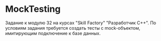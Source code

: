 # MockTesting
Задание к модулю 32 на курсах "Skill Factory" "Разработчик С++". По условиям задания требуется создать тесты с mock-объектом, имитирующим подключение к базе данных.
